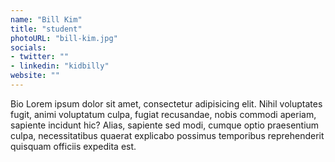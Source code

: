 ```yaml
---
name: "Bill Kim"
title: "student"
photoURL: "bill-kim.jpg"
socials: 
- twitter: ""
- linkedin: "kidbilly"
website: ""
---
```


Bio Lorem ipsum dolor sit amet, consectetur adipisicing elit. Nihil voluptates fugit, animi voluptatum culpa, fugiat recusandae, nobis commodi aperiam, sapiente incidunt hic? Alias, sapiente sed modi, cumque optio praesentium culpa, necessitatibus quaerat explicabo possimus temporibus reprehenderit quisquam officiis expedita est.